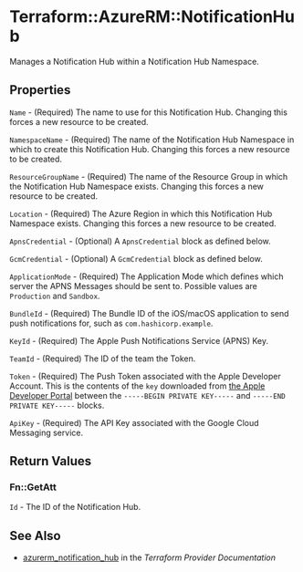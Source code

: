 # Terraform::AzureRM::NotificationHub

Manages a Notification Hub within a Notification Hub Namespace.

## Properties

`Name` - (Required) The name to use for this Notification Hub. Changing this forces a new resource to be created.

`NamespaceName` - (Required) The name of the Notification Hub Namespace in which to create this Notification Hub. Changing this forces a new resource to be created.

`ResourceGroupName` - (Required) The name of the Resource Group in which the Notification Hub Namespace exists. Changing this forces a new resource to be created.

`Location` - (Required) The Azure Region in which this Notification Hub Namespace exists. Changing this forces a new resource to be created.

`ApnsCredential` - (Optional) A `ApnsCredential` block as defined below.

`GcmCredential` - (Optional) A `GcmCredential` block as defined below.

`ApplicationMode` - (Required) The Application Mode which defines which server the APNS Messages should be sent to. Possible values are `Production` and `Sandbox`.

`BundleId` - (Required) The Bundle ID of the iOS/macOS application to send push notifications for, such as `com.hashicorp.example`.

`KeyId` - (Required) The Apple Push Notifications Service (APNS) Key.

`TeamId` - (Required) The ID of the team the Token.

`Token` - (Required) The Push Token associated with the Apple Developer Account. This is the contents of the `key` downloaded from [the Apple Developer Portal](https://developer.apple.com/account/ios/authkey/) between the `-----BEGIN PRIVATE KEY-----` and `-----END PRIVATE KEY-----` blocks.

`ApiKey` - (Required) The API Key associated with the Google Cloud Messaging service.


## Return Values

### Fn::GetAtt

`Id` - The ID of the Notification Hub.

## See Also

* [azurerm_notification_hub](https://www.terraform.io/docs/providers/azurerm/r/notification_hub.html) in the _Terraform Provider Documentation_